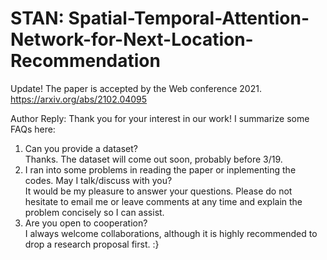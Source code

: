 # STAN: Spatial-Temporal-Attention-Network-for-Next-Location-Recommendation
Update! The paper is accepted by the Web conference 2021. https://arxiv.org/abs/2102.04095

Author Reply: Thank you for your interest in our work! I summarize some FAQs here:  
1) Can you provide a dataset?  
Thanks. The dataset will come out soon, probably before 3/19.
2) I ran into some problems in reading the paper or inplementing the codes. May I talk/discuss with you?  
It would be my pleasure to answer your questions. Please do not hesitate to email me or leave comments at any time and explain the problem concisely so I can assist.
3) Are you open to cooperation?  
I always welcome collaborations, although it is highly recommended to drop a research proposal first. :}

